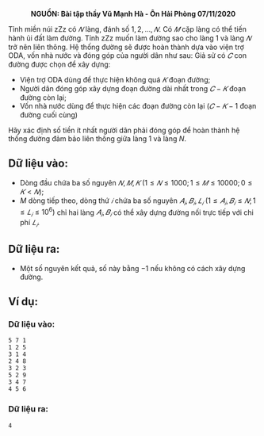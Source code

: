 **<center>NGUỒN: Bài tập thầy Vũ Mạnh Hà - Ôn Hải Phòng 07/11/2020</center>**

Tỉnh miền núi zZz có $𝑁$ làng, đánh số $1,2, … , 𝑁$. Có $𝑀$ cặp làng có thể tiến hành ủi đất làm đường. Tỉnh zZz muốn làm đường sao cho làng $1$ và làng $𝑁$ trở nên liên thông. Hệ thống đường sẽ được hoàn thành dựa vào viện trợ ODA, vốn nhà nước và đóng góp của người dân như sau: Giả sử có $𝐶$ con đường được chọn để xây dựng:
- Viện trợ ODA dùng để thực hiện không quá $𝐾$ đoạn đường;
- Người dân đóng góp xây dựng đoạn đường dài nhất trong $𝐶 − 𝐾$ đoạn đường còn lại;
- Vốn nhà nước dùng để thực hiện các đoạn đường còn lại ($𝐶 - 𝐾 - 1$ đoạn đường cuối cùng) 

Hãy xác định số tiền ít nhất người dân phải đóng góp để hoàn thành hệ thống đường đảm bảo liên thông giữa làng $1$ và làng $N$.

## Dữ liệu vào:
- Dòng đầu chứa ba số nguyên $𝑁, 𝑀, 𝐾\ (1 ≤ 𝑁 ≤ 1000; 1 ≤ 𝑀 ≤ 10000; 0 ≤ 𝐾 < 𝑁)$;
- $M$ dòng tiếp theo, dòng thứ $𝑖$ chứa ba số nguyên $𝐴_𝑖, 𝐵_𝑖, 𝐿_𝑖\ (1 ≤ 𝐴_𝑖, 𝐵_𝑖 ≤ 𝑁; 1 ≤ 𝐿_𝑖 ≤ 10^6)$ chỉ hai làng $𝐴_𝑖, 𝐵_𝑖$ có thể xây dựng đường nối trực tiếp với chi phí $𝐿_𝑖$.

## Dữ liệu ra:
- Một số nguyên kết quả, số này bằng $−1$ nếu không có cách xây dựng đường.

## Ví dụ:
### Dữ liệu vào:
```
5 7 1
1 2 5
3 1 4
2 4 8
3 2 3
5 2 9
3 4 7
4 5 6
```

### Dữ liệu ra:
```
4
```